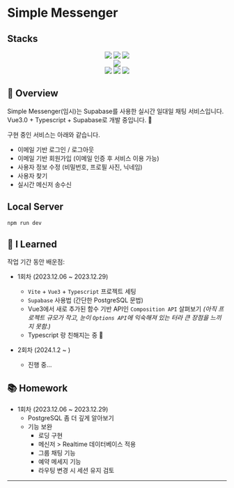 <!-- 예시 -->
# Simple Messenger

## Stacks

<div align=center> 
  <img src="https://img.shields.io/badge/Vue.js 3.0-4FC08D?style=flat-square&logo=Vue.js&logoColor=white"> 
  <img src="https://img.shields.io/badge/Typescript-3178C6?style=flat-square&logo=Typescript&logoColor=white"/>
  <img src="https://img.shields.io/badge/CSS-1572B6?style=flat-square&logo=css3&logoColor=white"> 
  <br>
  
  <img src="https://img.shields.io/badge/Supabase-3ECF8E?style=flat-square&logo=supabase&logoColor=white">
  <br>
  
  <img src="https://img.shields.io/badge/vite-%23646CFF?style=flat-square&logo=vite&logoColor=white">
  
  <img src="https://img.shields.io/badge/Github-181717?style=flat-square&logo=github&logoColor=white">
  <img src="https://img.shields.io/badge/Git-F05032?style=flat-square&logo=git&logoColor=white">
  <br>
</div>

## 💬 Overview

Simple Messenger(임시)는 Supabase를 사용한 실시간 일대일 채팅 서비스입니다.<br>
Vue3.0 + Typescript + Supabase로 개발 중입니다. 🌝

구현 중인 서비스는 아래와 같습니다. 
* 이메일 기반 로그인 / 로그아웃
* 이메일 기반 회원가입 (이메일 인증 후 서비스 이용 가능)
* 사용자 정보 수정 (비밀번호, 프로필 사진, 닉네임)
* 사용자 찾기
* 실시간 메신저 송수신


## Local Server
```
npm run dev
```


## 🔎 I Learned

작업 기간 동안 배운점:
* 1회차 (2023.12.06 ~ 2023.12.29)
  * `Vite` + `Vue3` + `Typescript` 프로젝트 세팅
  * `Supabase` 사용법 (간단한 PostgreSQL 문법)
  * Vue3에서 새로 추가된 함수 기반 API인 `Composition API` 살펴보기 *(아직 프로젝트 규모가 작고, 눈이 `Options API`에 익숙해져 있는 터라 큰 장점을 느끼지 못함.)*
  * Typescript 랑 친해지는 중 🫶
  
* 2회차 (2024.1.2 ~ )
  * 진행 중...
  

<!-- ## Learning Objectives -->


## 📚 Homework
* 1회차 (2023.12.06 ~ 2023.12.29)
  * PostgreSQL 좀 더 깊게 알아보기
  * 기능 보완
    - 로딩 구현
    - 메신저 > Realtime 데이터베이스 적용
    - 그룹 채팅 기능
    - 예약 메세지 기능
    - 라우팅 변경 시 세션 유지 검토


<!-- ## Helpful Links -->

<!-- * [Version Control](https://en.wikipedia.org/wiki/Version_control) -->

- - -
